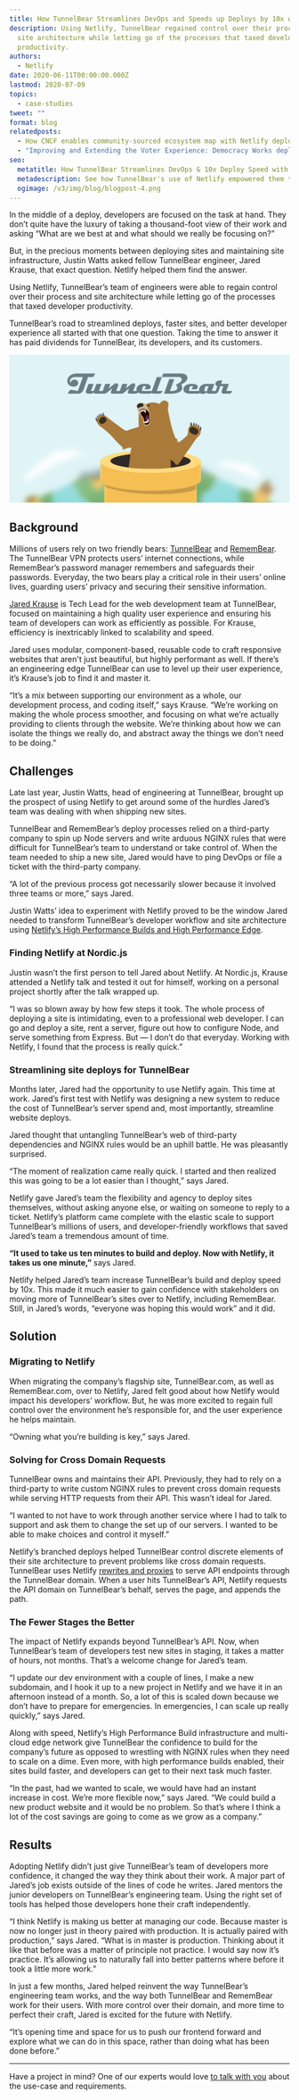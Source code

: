 ```yaml
---
title: How TunnelBear Streamlines DevOps and Speeds up Deploys by 10x with Netlify
description: Using Netlify, TunnelBear regained control over their process and
  site architecture while letting go of the processes that taxed developer
  productivity.
authors:
  - Netlify
date: 2020-06-11T00:00:00.000Z
lastmod: 2020-07-09
topics:
  - case-studies
tweet: ""
format: blog
relatedposts:
  - How CNCF enables community-sourced ecosystem map with Netlify deploy previews
  - "Improving and Extending the Voter Experience: Democracy Works deploys with Netlify"
seo:
  metatitle: How TunnelBear Streamlines DevOps & 10x Deploy Speed with Netlify
  metadescription: See how TunnelBear's use of Netlify empowered them to be able to regain control over their process and site architecture while letting go of the processes that taxed developer productivity. 
  ogimage: /v3/img/blog/blogpost-4.png
---
```

In the middle of a deploy, developers are focused on the task at hand. They don’t quite have the luxury of taking a thousand-foot view of their work and asking “What are we best at and what should we really be focusing on?” 

But, in the precious moments between deploying sites and maintaining site infrastructure, Justin Watts asked fellow TunnelBear engineer, Jared Krause, that exact question. Netlify helped them find the answer. 

Using Netlify, TunnelBear’s team of engineers were able to regain control over their process and site architecture while letting go of the processes that taxed developer productivity. 

TunnelBear’s road to streamlined deploys, faster sites, and better developer experience all started with that one question. Taking the time to answer it has paid dividends for TunnelBear, its developers, and its customers. 

![TunnelBear DevOps logo](/v3/img/blog/tunnelbear.jpg "TunnelBear")

## Background

Millions of users rely on two friendly bears: [TunnelBear](https://www.tunnelbear.com/) and [RememBear](https://www.remembear.com/). The TunnelBear VPN protects users’ internet connections, while RememBear’s password manager remembers and safeguards their passwords. Everyday, the two bears play a critical role in their users’ online lives, guarding users’ privacy and securing their sensitive information.  

[Jared Krause](https://twitter.com/kravse) is Tech Lead for the web development team at TunnelBear, focused on maintaining a high quality user experience and ensuring his team of developers can work as efficiently as possible. For Krause, efficiency is inextricably linked to scalability and speed. 

Jared uses modular, component-based, reusable code to craft responsive websites that aren't just beautiful, but highly performant as well. If there’s an engineering edge TunnelBear can use to level up their user experience, it’s Krause’s job to find it and master it. 

“It’s a mix between supporting our environment as a whole, our development process, and coding itself,” says Krause. “We’re working on making the whole process smoother, and focusing on what we’re actually providing to clients through the website. We’re thinking about how we can isolate the things we really do, and abstract away the things we don’t need to be doing.” 

## Challenges

Late last year, Justin Watts, head of engineering at TunnelBear, brought up the prospect of using Netlify to get around some of the hurdles Jared’s team was dealing with when shipping new sites. 

TunnelBear and RememBear’s deploy processes relied on a third-party company to spin up Node servers and write arduous NGINX rules that were difficult for TunnelBear’s team to understand or take control of. When the team needed to ship a new site, Jared would have to ping DevOps or file a ticket with the third-party company. 

“A lot of the previous process got necessarily slower because it involved three teams or more,” says Jared. 

Justin Watts’ idea to experiment with Netlify proved to be the window Jared needed to transform TunnelBear’s developer workflow and site architecture using [Netlify’s High Performance Builds and High Performance Edge](https://www.netlify.com/enterprise/#explore-netlify-offerings).  

### Finding Netlify at Nordic.js

Justin wasn’t the first person to tell Jared about Netlify. At Nordic.js, Krause attended a Netlify talk and tested it out for himself, working on a personal project shortly after the talk wrapped up. 

“I was so blown away by how few steps it took. The whole process of deploying a site is intimidating, even to a professional web developer. I can go and deploy a site, rent a server, figure out how to configure Node, and serve something from Express. But — I don’t do that everyday. Working with Netlify, I found that the process is really quick.” 

### Streamlining site deploys for TunnelBear

Months later, Jared had the opportunity to use Netlify again. This time at work. Jared’s first test with Netlify was designing a new system to reduce the cost of TunnelBear’s server spend and, most importantly, streamline website deploys. 

Jared thought that untangling TunnelBear’s web of third-party dependencies and NGINX rules would be an uphill battle. He was pleasantly surprised. 

“The moment of realization came really quick. I started and then realized this was going to be a lot easier than I thought,” says Jared. 

Netlify gave Jared’s team the flexibility and agency to deploy sites themselves, without asking anyone else, or waiting on someone to reply to a ticket. Netlify’s platform came complete with the elastic scale to support TunnelBear’s millions of users, and developer-friendly workflows that saved Jared’s team a tremendous amount of time. 

**“It used to take us ten minutes to build and deploy. Now with Netlify, it takes us one minute,”** says Jared. 

Netlify helped Jared’s team increase TunnelBear’s build and deploy speed by 10x. This made it much easier to gain confidence with stakeholders on moving more of TunnelBear’s sites over to Netlify, including RememBear. Still, in Jared’s words, “everyone was hoping this would work” and it did. 

## Solution

### Migrating to Netlify

When migrating the company’s flagship site, TunnelBear.com, as well as RememBear.com, over to Netlify, Jared felt good about how Netlify would impact his developers’ workflow. But, he was more excited to regain full control over the environment he’s responsible for, and the user experience he helps maintain. 

“Owning what you’re building is key,” says Jared. 

### Solving for Cross Domain Requests

TunnelBear owns and maintains their API. Previously, they had to rely on a third-party to write custom NGINX rules to prevent cross domain requests while serving HTTP requests from their API. This wasn’t ideal for Jared. 

“I wanted to not have to work through another service where I had to talk to support and ask them to change the set up of our servers. I wanted to be able to make choices and control it myself.” 

Netlify’s branched deploys helped TunnelBear control discrete elements of their site architecture to prevent problems like cross domain requests. TunnelBear uses Netlify [rewrites and proxies](https://docs.netlify.com/routing/redirects/rewrites-proxies/) to serve API endpoints through the TunnelBear domain. When a user hits TunnelBear’s API, Netlify requests the API domain on TunnelBear’s behalf, serves the page, and appends the path. 

### The Fewer Stages the Better

The impact of Netlify expands beyond TunnelBear’s API. Now, when TunnelBear’s team of developers test new sites in staging, it takes a matter of hours, not months. That’s a welcome change for Jared’s team. 

“I update our dev environment with a couple of lines, I make a new subdomain, and I hook it up to a new project in Netlify and we have it in an afternoon instead of a month. So, a lot of this is scaled down because we don’t have to prepare for emergencies. In emergencies, I can scale up really quickly,” says Jared. 

Along with speed, Netlify’s High Performance Build infrastructure and multi-cloud edge network give TunnelBear the confidence to build for the company’s future as opposed to wrestling with NGINX rules when they need to scale on a dime. Even more, with high performance builds enabled, their sites build faster, and developers can get to their next task much faster.

“In the past, had we wanted to scale, we would have had an instant increase in cost. We’re more flexible now,” says Jared. “We could build a new product website and it would be no problem. So that’s where I think a lot of the cost savings are going to come as we grow as a company.” 

## Results

Adopting Netlify didn’t just give TunnelBear’s team of developers more confidence, it changed the way they think about their work. A major part of Jared’s job exists outside of the lines of code he writes. Jared mentors the junior developers on TunnelBear’s engineering team. Using the right set of tools has helped those developers hone their craft independently. 

“I think Netlify is making us better at managing our code. Because master is now no longer just in theory paired with production. It is actually paired with production,” says Jared. “What is in master is production. Thinking about it like that before was a matter of principle not practice. I would say now it’s practice. It’s allowing us to naturally fall into better patterns where before it took a little more work.” 

In just a few months, Jared helped reinvent the way TunnelBear’s engineering team works, and the way both TunnelBear and RememBear work for their users. With more control over their domain, and more time to perfect their craft, Jared is excited for the future with Netlify. 

“It’s opening time and space for us to push our frontend forward and explore what we can do in this space, rather than doing what has been done before.”

---

Have a project in mind? One of our experts would love [to talk with you](https://www.netlify.com/enterprise/contact/) about the use-case and requirements.
